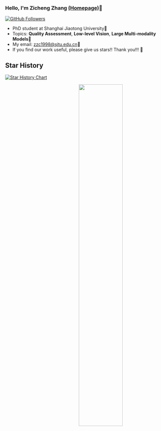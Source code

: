 ### Hello, I'm Zicheng Zhang [(Homepage)](https://zzc-1998.github.io/)👋


[![GitHub Followers](https://img.shields.io/github/followers/zzc-1998?style=social)](https://github.com/zzc-1998)


- PhD student at Shanghai Jiaotong University🔭
- Topics: **Quality Assessment**, **Low-level Vision**, **Large Multi-modality Models**🌱
- My email: zzc1998@sjtu.edu.cn💬
- If you find our work useful, please give us stars!! Thank you!!! 👯
  
## Star History

[![Star History Chart](https://api.star-history.com/svg?repos=Q-Future/Q-Bench,Q-Future/Q-Instruct,Q-Future/Q-Align&type=Timeline)](https://star-history.com/#Q-Future/Q-Bench&Q-Future/Q-Instruct&Q-Future/Q-Align&Timeline)


<img align="right" width="53%" src="https://github-readme-stats.vercel.app/api?username=zzc-1998&show_icons=true">
  
<!--
**zzc-1998/zzc-1998** is a ✨ _special_ ✨ repository because its `README.md` (this file) appears on your GitHub profile.

Here are some ideas to get you started:

- 🔭 I’m currently working on ...
- 🌱 I’m currently learning ...
- 👯 I’m looking to collaborate on ...
- 🤔 I’m looking for help with ...
- 💬 Ask me about ...
- 📫 How to reach me: ...
- 😄 Pronouns: ...
- ⚡ Fun fact: ...
-->
